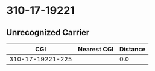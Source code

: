 # 310-17-19221
## Unrecognized Carrier


| CGI | Nearest CGI | Distance |
|-----|-------------|----------|
| 310-17-19221-225 |  | 0.0 |
